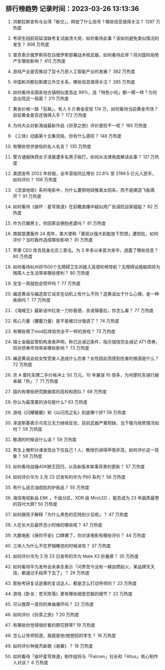 
## 排行榜趋势 记录时间：2023-03-26 13:13:36
  
  1. 洪都拉斯宣布与台湾「断交」，释放了什么信号？哪些信息值得关注？ 1297 万热度
    
  2. 考研生因航班延误缺考复试崩溃大哭，如何看待此事？该如何避免类似情况的发生？ 908 万热度
    
  3. 普京表示俄罗斯将在白俄罗斯部署战术核武器，如何看待此举？将对国际局势产生哪些影响？ 413 万热度
    
  4. 游戏产业是否推动了显卡乃至人工智能产业的发展？ 362 万热度
    
  5. 中国和洪都拉斯建立外交关系，哪些信息值得关注？ 285 万热度
    
  6. 如何看待全国各地古镇相似度高达 99%，连「特色小吃」都一模一样？为何会出现这一局面？ 211 万热度
    
  7. 黄金价格一路「狂飙」，有人 8 斤黄金变现 174 万，如何看待当前黄金市场？目前黄金是否还值得入手？ 172 万热度
    
  8. 为何大众对新海诚最新作品《铃芽之旅》评价褒贬不一呢？ 165 万热度
    
  9. 《三体》动画第十五集完结，你有什么感叹？ 148 万热度
    
  10. 有哪些惊世骇俗的名人名言？ 135 万热度
    
  11. 警方通报陕西女子凌晨遭多名男子殴打，如何从法律角度解读此事？ 121 万热度
    
  12. 美团发布 2022 年财报，全年营收同比增长 22.8% 至 2199.5 亿元人民币，如何评价？ 106 万热度
    
  13. 《流浪地球》系列电影中，为什么要把地球推离太阳系，而不是建造飞船离开？ 91 万热度
    
  14. 如何看待《崩坏：星穹铁道》在前瞻直播中疑似用广告调侃自家姐姐？ 82 万热度
    
  15. 作为已婚男士，你回家会拥抱老婆吗？ 81 万热度
    
  16. 南联盟遭轰炸 24 周年，美大使称「塞民众强大到能放下怨恨」遭怒批，如何评价？当时轰炸造成哪些影响？ 81 万热度
    
  17. 苹果 CEO 库克现身北京三里屯，为 3 年多以来首次来华，透露了哪些信息？ 80 万热度
    
  18. 如何看待杭州将1500个无障碍卫生间接入高德轮椅导航？无障碍设施联网将为残障人士生活带来哪些便利？ 80 万热度
    
  19. 宝宝一哭就抱会惯坏吗？ 77 万热度
    
  20. 编造黄谣与编造其它谣言在动机上有什么不同？造黄谣出于什么心理，是一种疾病吗？ 77 万热度
    
  21. 《海贼王》最新话中红发一刀秒基德，余波镇基拉，你怎么看？ 77 万热度
    
  22. 核心力量（腰腹力量）是不是被过分强调了？ 74 万热度
    
  23. 有哪些用了mod后体验完全不一样的游戏？ 73 万热度
    
  24. 瑞士金融监管机构发表声明，称已达减记条件，指示瑞信完全减记 AT1 债券，将对债券市场带来哪些影响？ 73 万热度
    
  25. 编造黄谣会给女性受害人造成什么伤害？女性因此而感到伤害的根源是什么？ 72 万热度
    
  26. 京 A 摩托车牌二手价格冲上 50 万元，10 年暴涨 10 倍多，为何摩托车骑行越来越「热」？ 71 万热度
    
  27. 国内有哪些研究数据库的高校和团队？ 68 万热度
    
  28. 你认为最落寞的诗句是什么? 63 万热度
    
  29. 游戏《闪耀暖暖》和《以闪亮之名》到底哪个好? 59 万热度
    
  30. 泽连斯基表示乌克兰无力继续反攻，目前武器严重短缺，当下俄乌局势情况如何？ 59 万热度
    
  31. 敬酒的时候说什么话？ 59 万热度
    
  32. 男生上微积分课发现台下仅自己 1 人，教授仍讲得声情并茂，如何评价这一现象？ 59 万热度
    
  33. 如何看待战锤40K狮王回归，以及新版本故事背景的更新？ 57 万热度
    
  34. 如何评价华为 3 月 23 日发布的华为 P60 系列？ 56 万热度
    
  35. 有什么适合油痘肌的护肤品？ 55 万热度
    
  36. 海信电视新品 E8K ，千级分区，XDR 级 MiniLED ，能否成为 23 年画质最卷的百吋大屏? 50 万热度
    
  37. 如何跟孩子解释「为什么黑色的花特别少见呢」？ 47 万热度
    
  38. 人在长大后最怀念小时候的哪些呢？ 47 万热度
    
  39. 大鹏电影《保你平安》口碑爆了，你对该电影有哪些评价？ 44 万热度
    
  40. 三体人为什么不在罗辑睡觉的时候进攻？ 37 万热度
    
  41. 如何评价华为 3 月 23 日发布的华为 Mate X3 折叠屏？ 35 万热度
    
  42. 如何看待华为发布会余承东表示「问界至今没有一辆自燃起火，某品牌天天烧，都通过手段弄下去了」？ 29 万热度
    
  43. 那些考研复试逆袭的复试达人，都是怎么打动导师的？ 23 万热度
    
  44. 游戏《卧龙：苍天陨落》里有哪些细思恐极的细节？ 22 万热度
    
  45. 可以推荐一首你的单曲循环吗？ 22 万热度
    
  46. 如何评价《铃芽之旅》? 20 万热度
    
  47. 有哪些你觉得很好看的野花野草? 19 万热度
    
  48. 怎么让导师知道，我就是他/她想招的学生？ 18 万热度
    
  49. 如何评价林俊杰新歌《谢幕》？ 18 万热度
    
  50. 如何看待「崩坏星穹铁道」制作组将与「Falcom」社长和「Atlus」核心制作人对谈？ 6 万热度
    